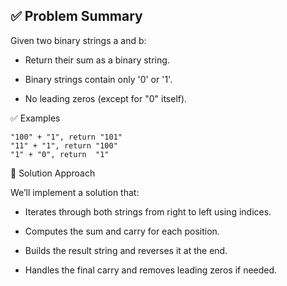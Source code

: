 ## ✅ Problem Summary

Given two binary strings a and b:

- Return their sum as a binary string.

- Binary strings contain only '0' or '1'.

- No leading zeros (except for "0" itself).

✅ Examples
```
"100" + "1", return "101"
"11" + "1", return "100"
"1" + "0", return  "1"

``` 
🧠 Solution Approach

We’ll implement a solution that:
- Iterates through both strings from right to left using indices.

- Computes the sum and carry for each position.

- Builds the result string and reverses it at the end.

- Handles the final carry and removes leading zeros if needed.

